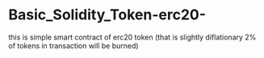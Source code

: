 # Basic_Solidity_Token-erc20-
this is simple smart contract of erc20 token
(that is slightly diflationary 2% of tokens in transaction will be burned)
